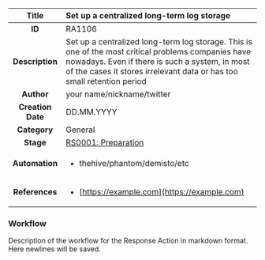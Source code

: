 | Title                       |  Set up a centralized long-term log storage         |
|:---------------------------:|:--------------------|
| **ID**                      | RA1106            |
| **Description**             | Set up a centralized long-term log storage. This is one of the most critical problems companies have nowadays. Even if there is such a system, in most of the cases it stores irrelevant data or has too small retention period   |
| **Author**                  | your name/nickname/twitter        |
| **Creation Date**           | DD.MM.YYYY |
| **Category**                | General      |
| **Stage**                   |[RS0001: Preparation](../Response_Stages/RS0001.md)| 
| **Automation** |<ul><li>thehive/phantom/demisto/etc</li></ul>|
| **References** |<ul><li>[https://example.com](https://example.com)</li></ul>|

### Workflow

Description of the workflow for the Response Action in markdown format.  
Here newlines will be saved.  
